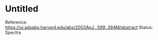# Untitled

Reference: https://ui.adsabs.harvard.edu/abs/2003ApJ...599..394M/abstract
Status: Spectra